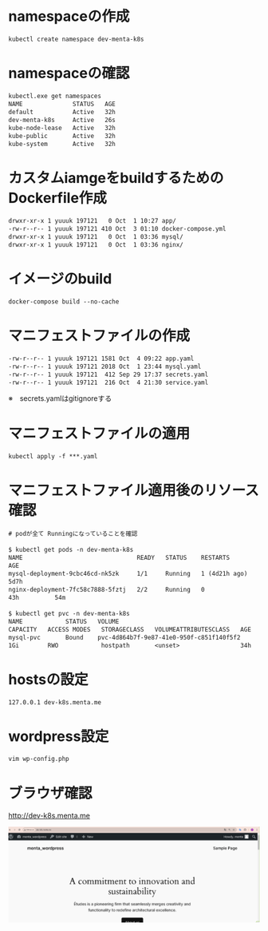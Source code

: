 # namespaceの作成

```
kubectl create namespace dev-menta-k8s
```

# namespaceの確認
```
kubectl.exe get namespaces
NAME              STATUS   AGE
default           Active   32h
dev-menta-k8s     Active   26s
kube-node-lease   Active   32h
kube-public       Active   32h
kube-system       Active   32h
```

# カスタムiamgeをbuildするためのDockerfile作成
```
drwxr-xr-x 1 yuuuk 197121   0 Oct  1 10:27 app/
-rw-r--r-- 1 yuuuk 197121 410 Oct  3 01:10 docker-compose.yml
drwxr-xr-x 1 yuuuk 197121   0 Oct  1 03:36 mysql/
drwxr-xr-x 1 yuuuk 197121   0 Oct  1 03:36 nginx/
```

# イメージのbuild
```
docker-compose build --no-cache
```

# マニフェストファイルの作成
```
-rw-r--r-- 1 yuuuk 197121 1581 Oct  4 09:22 app.yaml
-rw-r--r-- 1 yuuuk 197121 2018 Oct  1 23:44 mysql.yaml
-rw-r--r-- 1 yuuuk 197121  412 Sep 29 17:37 secrets.yaml
-rw-r--r-- 1 yuuuk 197121  216 Oct  4 21:30 service.yaml

```
※　secrets.yamlはgitignoreする

# マニフェストファイルの適用
```
kubectl apply -f ***.yaml
```

# マニフェストファイル適用後のリソース確認
```
# podが全て Runningになっていることを確認

$ kubectl get pods -n dev-menta-k8s
NAME                                READY   STATUS    RESTARTS        AGE
mysql-deployment-9cbc46cd-nk5zk     1/1     Running   1 (4d21h ago)   5d7h
nginx-deployment-7fc58c7888-5fztj   2/2     Running   0               43h          54m

$ kubectl get pvc -n dev-menta-k8s
NAME            STATUS   VOLUME                                     CAPACITY   ACCESS MODES   STORAGECLASS   VOLUMEATTRIBUTESCLASS   AGE
mysql-pvc       Bound    pvc-4d864b7f-9e87-41e0-950f-c851f140f5f2   1Gi        RWO            hostpath       <unset>                 34h

```

# hostsの設定

```
127.0.0.1 dev-k8s.menta.me
```

# wordpress設定
```
vim wp-config.php
```

# ブラウザ確認
http://dev-k8s.menta.me

![alt text](image.png)


